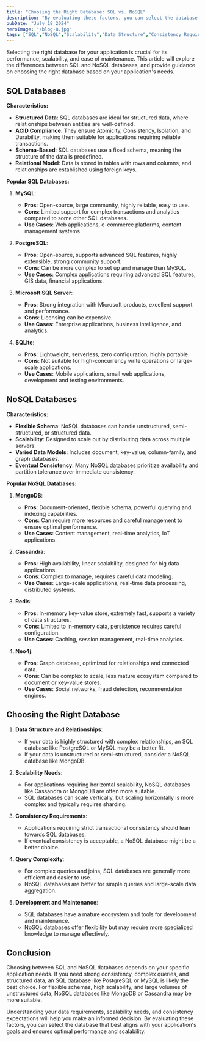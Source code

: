 ```yaml
---
title: "Choosing the Right Database: SQL vs. NoSQL"
description: "By evaluating these factors, you can select the database that best aligns with your application's goals and ensures optimal performance and scalability."
pubDate: "July 18 2024"
heroImage: "/blog-8.jpg"
tags: ["SQL","NoSQL","Scalability","Data Structure","Consistency Requirements"]
---
```


Selecting the right database for your application is crucial for its performance, scalability, and ease of maintenance. This article will explore the differences between SQL and NoSQL databases, and provide guidance on choosing the right database based on your application's needs.

## SQL Databases

**Characteristics:**

- **Structured Data**: SQL databases are ideal for structured data, where relationships between entities are well-defined.
- **ACID Compliance**: They ensure Atomicity, Consistency, Isolation, and Durability, making them suitable for applications requiring reliable transactions.
- **Schema-Based**: SQL databases use a fixed schema, meaning the structure of the data is predefined.
- **Relational Model**: Data is stored in tables with rows and columns, and relationships are established using foreign keys.

**Popular SQL Databases:**

1. **MySQL**:
   - **Pros**: Open-source, large community, highly reliable, easy to use.
   - **Cons**: Limited support for complex transactions and analytics compared to some other SQL databases.
   - **Use Cases**: Web applications, e-commerce platforms, content management systems.

2. **PostgreSQL**:
   - **Pros**: Open-source, supports advanced SQL features, highly extensible, strong community support.
   - **Cons**: Can be more complex to set up and manage than MySQL.
   - **Use Cases**: Complex applications requiring advanced SQL features, GIS data, financial applications.

3. **Microsoft SQL Server**:
   - **Pros**: Strong integration with Microsoft products, excellent support and performance.
   - **Cons**: Licensing can be expensive.
   - **Use Cases**: Enterprise applications, business intelligence, and analytics.

4. **SQLite**:
   - **Pros**: Lightweight, serverless, zero configuration, highly portable.
   - **Cons**: Not suitable for high-concurrency write operations or large-scale applications.
   - **Use Cases**: Mobile applications, small web applications, development and testing environments.

## NoSQL Databases

**Characteristics:**

- **Flexible Schema**: NoSQL databases can handle unstructured, semi-structured, or structured data.
- **Scalability**: Designed to scale out by distributing data across multiple servers.
- **Varied Data Models**: Includes document, key-value, column-family, and graph databases.
- **Eventual Consistency**: Many NoSQL databases prioritize availability and partition tolerance over immediate consistency.

**Popular NoSQL Databases:**

1. **MongoDB**:
   - **Pros**: Document-oriented, flexible schema, powerful querying and indexing capabilities.
   - **Cons**: Can require more resources and careful management to ensure optimal performance.
   - **Use Cases**: Content management, real-time analytics, IoT applications.

2. **Cassandra**:
   - **Pros**: High availability, linear scalability, designed for big data applications.
   - **Cons**: Complex to manage, requires careful data modeling.
   - **Use Cases**: Large-scale applications, real-time data processing, distributed systems.

3. **Redis**:
   - **Pros**: In-memory key-value store, extremely fast, supports a variety of data structures.
   - **Cons**: Limited to in-memory data, persistence requires careful configuration.
   - **Use Cases**: Caching, session management, real-time analytics.

4. **Neo4j**:
   - **Pros**: Graph database, optimized for relationships and connected data.
   - **Cons**: Can be complex to scale, less mature ecosystem compared to document or key-value stores.
   - **Use Cases**: Social networks, fraud detection, recommendation engines.

## Choosing the Right Database

1. **Data Structure and Relationships**:
   - If your data is highly structured with complex relationships, an SQL database like PostgreSQL or MySQL may be a better fit.
   - If your data is unstructured or semi-structured, consider a NoSQL database like MongoDB.

2. **Scalability Needs**:
   - For applications requiring horizontal scalability, NoSQL databases like Cassandra or MongoDB are often more suitable.
   - SQL databases can scale vertically, but scaling horizontally is more complex and typically requires sharding.

3. **Consistency Requirements**:
   - Applications requiring strict transactional consistency should lean towards SQL databases.
   - If eventual consistency is acceptable, a NoSQL database might be a better choice.

4. **Query Complexity**:
   - For complex queries and joins, SQL databases are generally more efficient and easier to use.
   - NoSQL databases are better for simple queries and large-scale data aggregation.

5. **Development and Maintenance**:
   - SQL databases have a mature ecosystem and tools for development and maintenance.
   - NoSQL databases offer flexibility but may require more specialized knowledge to manage effectively.

## Conclusion

Choosing between SQL and NoSQL databases depends on your specific application needs. If you need strong consistency, complex queries, and structured data, an SQL database like PostgreSQL or MySQL is likely the best choice. For flexible schemas, high scalability, and large volumes of unstructured data, NoSQL databases like MongoDB or Cassandra may be more suitable.

Understanding your data requirements, scalability needs, and consistency expectations will help you make an informed decision. By evaluating these factors, you can select the database that best aligns with your application's goals and ensures optimal performance and scalability.
